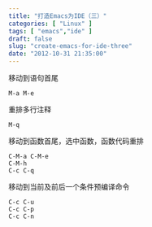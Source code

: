 ```yaml
---
title: "打造Emacs为IDE（三）"
categories: [ "Linux" ]
tags: [ "emacs","ide" ]
draft: false
slug: "create-emacs-for-ide-three"
date: "2012-10-31 21:35:00"
---
```


 移动到语句首尾

    M-a M-e

重排多行注释

    M-q


<!--more-->


移动到函数首尾，选中函数，函数代码重排

    C-M-a C-M-e
    C-M-h
    C-c C-q

移动到当前及前后一个条件预编译命令

    C-c C-u
    C-c C-p
    C-c C-n

